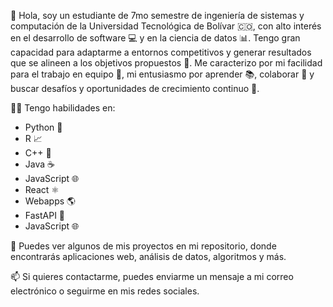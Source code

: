 👋 Hola, soy un estudiante de 7mo semestre de ingeniería de sistemas y computación de la Universidad Tecnológica de Bolívar 🇨🇴, con alto interés en el desarrollo de software 💻 y en la ciencia de datos 📊. Tengo gran capacidad para adaptarme a entornos competitivos y generar resultados que se alineen a los objetivos propuestos 🎯. Me caracterizo por mi facilidad para el trabajo en equipo 🤝, mi entusiasmo por aprender 📚, colaborar 🙌 y buscar desafíos y oportunidades de crecimiento continuo 🚀.

👩‍💻 Tengo habilidades en:

- Python 🐍
- R 📈
- C++ 🚀
- Java ☕
- JavaScript 🌐
- React ⚛️
- Webapps 🌎
- FastAPI 🚀
- JavaScript 🌐

👀 Puedes ver algunos de mis proyectos en mi repositorio, donde encontrarás aplicaciones web, análisis de datos, algoritmos y más.

📫 Si quieres contactarme, puedes enviarme un mensaje a mi correo electrónico o seguirme en mis redes sociales.
